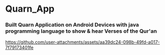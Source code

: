 # Quarn_App

### Built Quarn Application on Android Devices with java programming language to show & hear Verses of the Qur'an



https://github.com/user-attachments/assets/aa39dc24-098b-49fd-a017-7f79173401fe

